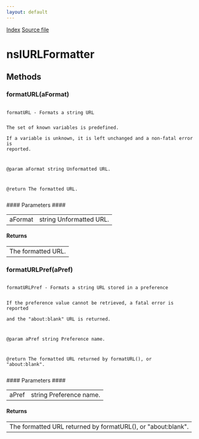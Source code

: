 ```yaml
---
layout: default
---
```

<div id='links'><a href="../index.html">Index</a>
<a href="http://dxr.mozilla.org/mozilla-central/source/toolkit/components/urlformatter/nsIURLFormatter.idl">Source file</a>
</div>

# nsIURLFormatter #

## Methods ##

### formatURL(aFormat) ###
<code>   
formatURL - Formats a string URL  
  
The set of known variables is predefined.  
If a variable is unknown, it is left unchanged and a non-fatal error is reported.  
  
@param aFormat string Unformatted URL.  
  
@return The formatted URL.  
  
</code>
#### Parameters ####

<table>

<tr>
<td>aFormat</td>
<td>string Unformatted URL.  
</td>
</tr>

</table>

#### Returns ####

<table>

<tr>
<td>The formatted URL.  
</td>
</tr>

</table>

### formatURLPref(aPref) ###
<code>   
formatURLPref - Formats a string URL stored in a preference  
  
If the preference value cannot be retrieved, a fatal error is reported  
and the "about:blank" URL is returned.  
  
@param aPref string Preference name.  
  
@return The formatted URL returned by formatURL(), or "about:blank".  
  
</code>
#### Parameters ####

<table>

<tr>
<td>aPref</td>
<td>string Preference name.  
</td>
</tr>

</table>

#### Returns ####

<table>

<tr>
<td>The formatted URL returned by formatURL(), or "about:blank".  
</td>
</tr>

</table>
